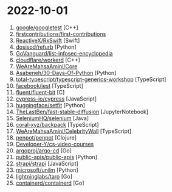 # 2022-10-01

1. [google/googletest](https://github.com/google/googletest "GoogleTest - Google Testing and Mocking Framework") [C++]
2. [firstcontributions/first-contributions](https://github.com/firstcontributions/first-contributions "🚀✨ Help beginners to contribute to open source projects") 
3. [ReactiveX/RxSwift](https://github.com/ReactiveX/RxSwift "Reactive Programming in Swift") [Swift]
4. [dosisod/refurb](https://github.com/dosisod/refurb "A tool for refurbishing and modernizing Python codebases") [Python]
5. [GoVanguard/list-infosec-encyclopedia](https://github.com/GoVanguard/list-infosec-encyclopedia "A list of information security related awesome lists and other resources.") 
6. [cloudflare/workerd](https://github.com/cloudflare/workerd "The JavaScript / Wasm runtime that powers Cloudflare Workers") [C++]
7. [WeAreMahsaAmini/Core](https://github.com/WeAreMahsaAmini/Core "Woman, life, freedom") 
8. [Asabeneh/30-Days-Of-Python](https://github.com/Asabeneh/30-Days-Of-Python "30 days of Python programming challenge is a step-by-step guide to learn the Python programming language in 30 days. This challenge may take more than100 days, follow your own pace.") [Python]
9. [total-typescript/typescript-generics-workshop](https://github.com/total-typescript/typescript-generics-workshop "Interactive tutorial on using generics in TypeScript") [TypeScript]
10. [facebook/jest](https://github.com/facebook/jest "Delightful JavaScript Testing.") [TypeScript]
11. [fluent/fluent-bit](https://github.com/fluent/fluent-bit "Fast and Lightweight Logs and Metrics processor for Linux, BSD, OSX and Windows") [C]
12. [cypress-io/cypress](https://github.com/cypress-io/cypress "Fast, easy and reliable testing for anything that runs in a browser.") [JavaScript]
13. [huggingface/setfit](https://github.com/huggingface/setfit "Efficient few-shot learning with Sentence Transformers") [Python]
14. [TheLastBen/fast-stable-diffusion](https://github.com/TheLastBen/fast-stable-diffusion "fast-stable-diffusion, +25% speed increase + memory efficient.") [JupyterNotebook]
15. [SeleniumHQ/selenium](https://github.com/SeleniumHQ/selenium "A browser automation framework and ecosystem.") [Java]
16. [coral-xyz/backpack](https://github.com/coral-xyz/backpack "🎒 Next level crypto wallet") [TypeScript]
17. [WeAreMahsaAmini/CelebrityWall](https://github.com/WeAreMahsaAmini/CelebrityWall "") [TypeScript]
18. [penpot/penpot](https://github.com/penpot/penpot "Penpot - The Open-Source design & prototyping platform") [Clojure]
19. [Developer-Y/cs-video-courses](https://github.com/Developer-Y/cs-video-courses "List of Computer Science courses with video lectures.") 
20. [argoproj/argo-cd](https://github.com/argoproj/argo-cd "Declarative continuous deployment for Kubernetes.") [Go]
21. [public-apis/public-apis](https://github.com/public-apis/public-apis "A collective list of free APIs") [Python]
22. [strapi/strapi](https://github.com/strapi/strapi "🚀 Strapi is the leading open-source headless CMS. It’s 100% JavaScript, fully customizable and developer-first.") [JavaScript]
23. [microsoft/unilm](https://github.com/microsoft/unilm "Large-scale Self-supervised Pre-training Across Tasks, Languages, and Modalities") [Python]
24. [lightninglabs/taro](https://github.com/lightninglabs/taro "A layer 1 daemon, for the Taro protocol specification, written in Go (golang)") [Go]
25. [containerd/containerd](https://github.com/containerd/containerd "An open and reliable container runtime") [Go]
